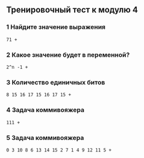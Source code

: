 
## Тренировочный тест к модулю 4

### 1 Найдите значение выражения
    71 +

### 2 Какое значение будет в переменной?
    2^n -1 +

### 3 Количество единичных битов
    8 15 16 17 15 16 17 15 +

### 4 Задача коммивояжера
    111 +
### 5 Задача коммивояжера
    0 3 10 8 6 13 14 15 2 7 1 4 9 12 11 5 +
